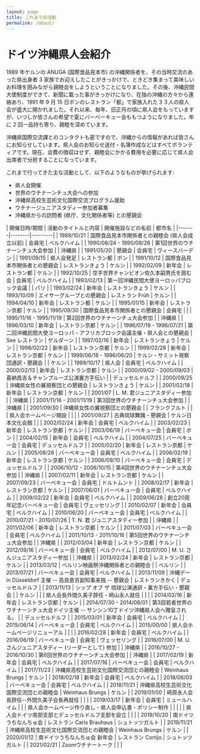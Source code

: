 ```yaml
---
layout: page
title: これまでの活動
permalink: /about/
---
```


# ドイツ沖縄県人会紹介

<!--
1989 年ケルンの ANUGA (国際食品見本市) の沖縄関係者を、その当時交流のあった県出身者 3 家族でお迎えしたことがきっかけで、ときどき集まって美味しいお料理を囲みながら親睦会をしようということになりました。その後、沖縄民間大使制度ができて、外間久美子が初代のドイツ沖縄民間大使に任命され、新聞に載った事がきっかけになり、在独の沖縄の方々から連絡あり、1991 年 9 月 15 日ボンのレストラン「都」で家族入れた３３人の県人会が盛大に開かれました。それ以来、毎年、旧正月の頃に県人会をもっていますが、いつしか皆さんの希望で夏にバーベーキュー会ももつようになりました。年に 2 回一品持ち寄り、親睦を深めています。
-->
1989 年ケルンの ANUGA (国際食品見本市) の沖縄関係者を、その当時交流のあった県出身者 3 家族でお迎えしたことがきっかけで、ときどき集まって美味しいお料理を囲みながら親睦会をしようということになりました。その後、沖縄民間大使制度ができて、新聞に載った事がきっかけになり、在独の沖縄の方々から連絡あり、1991 年 9 月 15 日ボンのレストラン「都」で家族入れた３３人の県人会が盛大に開かれました。それ以来、毎年、旧正月の頃に県人会をもっていますが、いつしか皆さんの希望で夏にバーベーキュー会ももつようになりました。年に 2 回一品持ち寄り、親睦を深めています。

沖縄県国際交流課とのコンタクトも密ですので、沖縄からの情報があれば皆さんにお知らせしています。県人会のお知らせ送付・名簿作成などはすべてボランティアです。現在、会費の徴収はせず、親睦会にかかる費用を必要に応じて県人会出席者で分担することになっています。

これまで行ってきた主な活動として、以下のようなものが挙げられます:
- 県人会開催
- 世界のウチナーンチュ大会への参加
- 沖縄県高校生芸術文化国際交流プログラム援助
- ウチナージュニアスタディー参加者募集
- 沖縄県からの訪問者 (県庁、文化関係者等) との懇親会


| 開催日時/期間 | 活動のタイトルと内容 | 開催施設などの名前 | 都市名 |
|-------|--------|---------|
| 1989/10/21 | 国際食品見本市関係者との親睦会 (県人会成立以前) | 会員宅 | ベルクハイム |
| 1990/08/24 - 1990/08/26 | 第1回世界のウチナーンチュ大会参加 |  | 沖縄県 |
| 1991/05/20 | 懇親会 | 会員宅 | ヴィースバーデン |
| 1991/09/15 | 県人会発足 | レストラン都 | ボン |
| 1991/10/12 | 国際食品見本市関係者との懇親会 | レストランきょう | ケルン |
| 1992/02/09 | 新年会 | レストラン都 | ケルン |
| 1992/10/25 | 空手世界チャンピオン佐久本嗣男氏を囲む会 | 会員宅 | ベルクハイム |
| 1993/02/13 | 第一回沖縄民間大使ヨーロッパブロック会議 |  | パリ |
| 1993/02/24 | 新年会 | レストランきょう | ケルン |
| 1993/10/09 | エイサーグループとの懇親会 | レストラン Früh | ケルン |
| 1994/04/10 | 新年会 | レストラン都 | ケルン |
| 1995/01/15 | 新年会 | レストラン京都 | ケルン |
| 1995/09/30 | 国際食品見本市関係者との懇親会 | 会員宅 |  |
| 1995/11/16 - 1995/11/19 | 第2回世界のウチナーンチュ大会参加 |  | 沖縄県 |
| 1996/03/10 | 新年会 | レストラン京都 | ケルン |
| 1996/07/19 - 1996/07/21 | 第二回沖縄民間大使ヨーロッパ・アフリカブロック会議主催・県人会との懇親会 | See レストラン | ゲルダーン |
| 1997/02/16 | 新年会 | レストランきょう | ケルン |
| 1998/02/22 | 新年会 | レストラン京都 | ケルン |
| 1999/02/28 | 新年会 | レストラン京都 | ケルン |
| 1999/06/18 - 1996/06/20 | ケルン・サミット視察団通訳・懇親会 |  | ケルン |
| 1999/10/17 | 県人会 | 会員宅 | ベルクハイム |
| 2000/02/13 | 新年会 | レストラン京都 | ケルン |
| 2000/09/02 - 2000/09/03 | 喜納昌吉＆チャンプルーズ公演裏方手伝い |  | デュッセルドルフ |
| 2000/09/25 | 沖縄県女性の翼視察団との懇親会 | レストランきょう | ケルン |
| 2001/02/18 | 新年会 | レストラン京都 | ケルン |
| 2001/07 | L. M. 君ジュニアスタディー参加 |  | 沖縄県 |
| 2001/11/16 - 2001/11/19 | 第3回世界のウチナーンチュ大会参加 |  | 沖縄県 |
| 2001/09/30 | 沖縄県女性の翼視察団との懇親会 |  | フランクフルト |
|  | 県人会ホームページ開設 |  |  |
| 2001/09/27 | 古典琉球舞踊・懇親会 | ケルン日本文化会館 |  |
| 2002/02/24 | 新年会 | 会員宅 | ベルクハイム |
| 2003/02/23 | 新年会 | レストラン京都 | ケルン |
| 2003/06/19 | バーベキュー会 | 会員宅 | ボン |
| 2004/02/15 | 新年会 | 会員宅 | ベルクハイム |
| 2004/07/25 | バーベキュー会 | 会員宅 | デュッセルドルフ |
| 2005/02/20 | 新年会 | レストラン京都 | ケルン |
| 2005/08/28 | バーベキュー会 | 会員宅 | ベルクハイム |
| 2006/02/19 | 新年会 | レストラン京都 | ケルン |
| 2006/09/10 | バーベキュー会 | 会員宅 | デュッセルドルフ |
| 2006/10/12 - 2006/10/15 | 第4回世界のウチナーンチュ大会参加 |  | 沖縄県 |
| 2007/02/11 | 新年会 | レストラン京都 | ケルン |
| 2007/09/23 | バーベキュー会 | 会員宅 | ドルトムント |
| 2008/02/17 | 新年会 | レストラン京都 | ケルン |
| 2007/06/01 | バーベキュー会 | 会員宅 | ベルクハイム |
| 2009/02/22 | 新年会 | 会員宅 | ベルクハイム |
| 2009/06/28 | 創立20周年記念バーベキュー会 | 会員宅 | ヴェッセリング |
| 2010/02/07 | 新年会 | 会員宅 | ベルクハイム |
| 2010/06/20 | バーベキュー会 | 会員宅 | ベルクハイム |
| 2010/07/21 - 2010/07/26 | T. N. 君 ジュニアスタディー参加 |  | 沖縄県 |
| 2011/02/06 | 新年会 | レストラン京都 | ケルン |
| 2011/07/03 | バーベキュー会 | 会員宅 | ベルクハイム |
| 2011/10/13 - 2011/10/16 | 第5回世界のウチナーンチュ大会参加 |  | 沖縄県 |
| 2012/03/04 | 新年会 | レストラン京都 | ケルン |
| 2012/09/16 | バーベキュー会 | 会員宅 | ベルクハイム |
| 2012/07/00 | M. U. さんジュニアスタディー参加 |  | 沖縄県 |
| 2013/02/24 | 新年会 | レストラン京都 | ケルン |
| 2013/03/12 | ベルリン映画祭沖縄関係者との親睦会 |  | ベルリン |
| 2013/07/21 | バーベキュー会 | 会員宅 | ベルクハイム |
| 2013/11/09 | 沖縄デー in Düsseldorf 主催 -- 高良倉吉副知事来独 -- 懇親会 | レストランきかく | デュッセルドルフ |
| 2013/11/13 | シップ オブ ザ 琉球公演通訳・裏方手伝い・懇親会 |  | ケルン |
|  | 県人会長外間久美子辞任・崎山永人就任 |  |  |
| 2014/02/16 | 新年会 | レストラン京都 | ケルン |
| 2014/07/30 - 2014/08/01 | 第3回若者世界のウチナーンチュ大会ドイツ主催 -- サンシン10丁ドイツ沖縄県人会へ贈呈される。 |  | デュッセルドルフ |
| 2015/03/01 | 新年会 | 会員宅 | ベルクハイム |
| 2015/06/14 | バーベキュー会 | 会員宅 | ベルクハイム |
| 2015/00/00 | 県人会ホームページリニューアル |  |  |
| 2016/02/28 | 新年会 | 会員宅 | ベルクハイム |
| 2016/06/19 | バーベキュー会 | 会員宅 | ヴェッセリング |
| 2016/07/00 | M. U. さんジュニアスタディー (リーダーとして) 参加 |  | 沖縄県 |
| 2016/10/27 - 2016/10/30 | 第6回世界のウチナーンチュ大会参加 |  | 沖縄県 |
| 2017/02/19 | 新年会 | 会員宅 | ベルクハイム |
| 2017/07/16 | バーベキュー会 | 会員宅 | ベルクハイム |
| 2017/11/23 | 沖縄県高校生芸術文化国際交流団との親睦会 | Weinhaus Brungs | ケルン |
| 2018/02/18 | 新年会 | 会員宅 | ベルクハイム |
| 2018/06/03 | バーベキュー会 | 会員宅 | ベルクハイム |
| 2018/11/21 | 沖縄県高校生芸術文化国際交流団との親睦会 | Weinhaus Brungs | ケルン |
| 2019/01/00 | 崎原永人会長辞任--外間久美子会長再就任 |  |  |
| 2019/03/17 | 新年会 | 会員宅 | ミュールハイム |
|  | 県人会ホームページ作り直し - 県人会申込書・ポリシー制作 |  |  |
|  | 県人会ドイツ南部支部とデュッセルドルフ支部を設立 |  |  |
| 2019/10/20 | 南ドイツうちなんちゅ会 | レストラン Carls Brauhaus  | シュトッツガルト |
| 2019/11/21 | 沖縄県高校生芸術文化国際交流団との親睦会 | Weinhaus Brungs | ケルン |
| 2020/01/12 | 南ドイツうちなんちゅ会 新年会 | レストラン Cortijo | シュトッツガルト |
| 2021/02/21 | Zoomウチナートーク |  |  |

